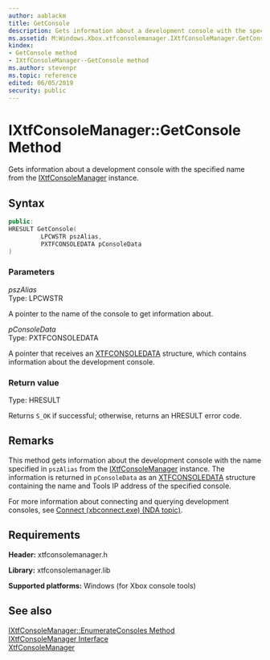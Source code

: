 ```yaml
---
author: aablackm
title: GetConsole
description: Gets information about a development console with the specified name from the [IXtfConsoleManager](../ixtfconsolemanager-xtfconsolemanager-xbox-microsoft-t.md) instance.
ms.assetid: M:Windows.Xbox.xtfconsolemanager.IXtfConsoleManager.GetConsole(LPCWSTR,PXTFCONSOLEDATA)
kindex:
- GetConsole method
- IXtfConsoleManager--GetConsole method
ms.author: stevenpr
ms.topic: reference
edited: 06/05/2019
security: public
---
```


# IXtfConsoleManager::GetConsole Method
  
Gets information about a development console with the specified name from the [IXtfConsoleManager](../ixtfconsolemanager-xtfconsolemanager-xbox-microsoft-t.md) instance.  
  
<a id="syntaxSection"></a>
  
## Syntax
  
```cpp
public:
HRESULT GetConsole(
         LPCWSTR pszAlias,
         PXTFCONSOLEDATA pConsoleData
)  
```
  
<a id="parametersSection"></a>
  
### Parameters
  
*pszAlias*  
Type: LPCWSTR  
  
A pointer to the name of the console to get information about.  
  
*pConsoleData*  
Type: PXTFCONSOLEDATA  
  
A pointer that receives an [XTFCONSOLEDATA](../../../structures/xtfconsoledata-xtfconsolemanager-xbox-microsoft-t.md) structure, which contains information about the development console.  
  
<a id="retvalSection"></a>
  
### Return value
  
Type: HRESULT  
  
Returns `S_OK` if successful; otherwise, returns an HRESULT error code.  
  
<a id="remarksSection"></a>
  
## Remarks
  
This method gets information about the development console with the name specified in `pszAlias` from the [IXtfConsoleManager](../ixtfconsolemanager-xtfconsolemanager-xbox-microsoft-t.md) instance. The information is returned in `pConsoleData` as an [XTFCONSOLEDATA](../../../structures/xtfconsoledata-xtfconsolemanager-xbox-microsoft-t.md) structure containing the name and Tools IP address of the specified console.  
  
For more information about connecting and querying development consoles, see [Connect (xbconnect.exe) (NDA topic)](../../../../../../../tools-console/xbox-tools-and-apis/commandlinetools/xbconnect.md).  
  
<a id="requirementsSection"></a>
  
## Requirements
  
**Header:** xtfconsolemanager.h  
  
**Library:** xtfconsolemanager.lib  
  
**Supported platforms:** Windows (for Xbox console tools)  
  
<a id="seealsoSection"></a>
  
## See also
  
[IXtfConsoleManager::EnumerateConsoles Method](enumerateconsoles-ixtfconsolemanager-xtfconsolemanager-xbox-microsoft-m.md)  
[IXtfConsoleManager Interface](../ixtfconsolemanager-xtfconsolemanager-xbox-microsoft-t.md)  
[XtfConsoleManager](../../../xtfconsolemanager-xbox-microsoft-n.md)  
  